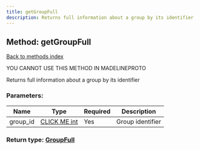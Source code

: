 ```yaml
---
title: getGroupFull
description: Returns full information about a group by its identifier
---
```

## Method: getGroupFull  
[Back to methods index](index.md)


YOU CANNOT USE THIS METHOD IN MADELINEPROTO


Returns full information about a group by its identifier

### Parameters:

| Name     |    Type       | Required | Description |
|----------|---------------|----------|-------------|
|group\_id|[CLICK ME int](../types/int.md) | Yes|Group identifier|


### Return type: [GroupFull](../types/GroupFull.md)

